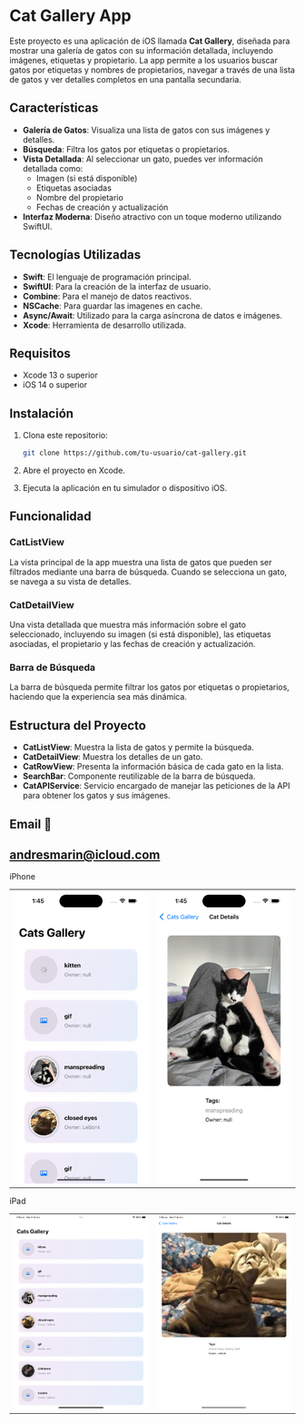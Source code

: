 # Cat Gallery App

Este proyecto es una aplicación de iOS llamada **Cat Gallery**, diseñada para mostrar una galería de gatos con su información detallada, incluyendo imágenes, etiquetas y propietario. La app permite a los usuarios buscar gatos por etiquetas y nombres de propietarios, navegar a través de una lista de gatos y ver detalles completos en una pantalla secundaria.

## Características

- **Galería de Gatos**: Visualiza una lista de gatos con sus imágenes y detalles.
- **Búsqueda**: Filtra los gatos por etiquetas o propietarios.
- **Vista Detallada**: Al seleccionar un gato, puedes ver información detallada como:
  - Imagen (si está disponible)
  - Etiquetas asociadas
  - Nombre del propietario
  - Fechas de creación y actualización
- **Interfaz Moderna**: Diseño atractivo con un toque moderno utilizando SwiftUI.
  
## Tecnologías Utilizadas

- **Swift**: El lenguaje de programación principal.
- **SwiftUI**: Para la creación de la interfaz de usuario.
- **Combine**: Para el manejo de datos reactivos.
- **NSCache**: Para guardar las imagenes en cache.
- **Async/Await**: Utilizado para la carga asíncrona de datos e imágenes.
- **Xcode**: Herramienta de desarrollo utilizada.

## Requisitos

- Xcode 13 o superior
- iOS 14 o superior

## Instalación

1. Clona este repositorio:
    ```bash
    git clone https://github.com/tu-usuario/cat-gallery.git
    ```

2. Abre el proyecto en Xcode.

3. Ejecuta la aplicación en tu simulador o dispositivo iOS.

## Funcionalidad

### CatListView

La vista principal de la app muestra una lista de gatos que pueden ser filtrados mediante una barra de búsqueda. Cuando se selecciona un gato, se navega a su vista de detalles.

### CatDetailView

Una vista detallada que muestra más información sobre el gato seleccionado, incluyendo su imagen (si está disponible), las etiquetas asociadas, el propietario y las fechas de creación y actualización.

### Barra de Búsqueda

La barra de búsqueda permite filtrar los gatos por etiquetas o propietarios, haciendo que la experiencia sea más dinámica.

## Estructura del Proyecto

- **CatListView**: Muestra la lista de gatos y permite la búsqueda.
- **CatDetailView**: Muestra los detalles de un gato.
- **CatRowView**: Presenta la información básica de cada gato en la lista.
- **SearchBar**: Componente reutilizable de la barra de búsqueda.
- **CatAPIService**: Servicio encargado de manejar las peticiones de la API para obtener los gatos y sus imágenes.


## Email 📧

andresmarin@icloud.com
---


iPhone

<table>
<tbody>
<tr>
<td><img src="https://github.com/andriunet/cats/blob/main/ScreenShot1.png"/></td>
<td><img src="https://github.com/andriunet/cats/blob/main/ScreenShot2.png"/></td>
</tr>
</tbody>
</table>

iPad

<table>
<tbody>
<tr>
<td><img src="https://github.com/andriunet/cats/blob/main/ScreenShot1_iPad.png"/></td>
<td><img src="https://github.com/andriunet/cats/blob/main/ScreenShot2_iPad.png"/></td>
</tr>
</tbody>
</table>


